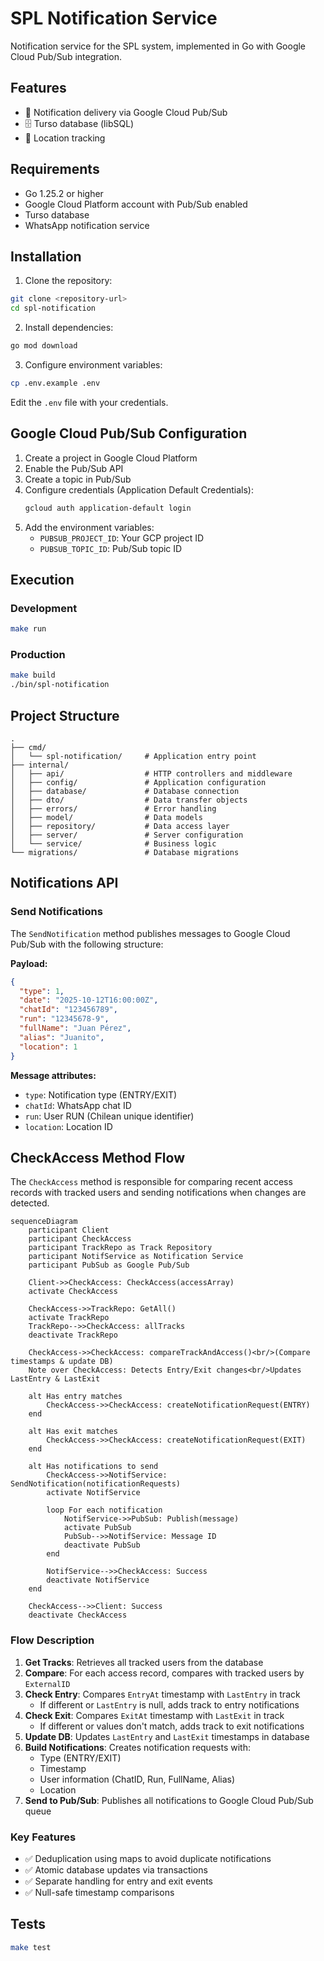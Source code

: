 # SPL Notification Service

Notification service for the SPL system, implemented in Go with Google Cloud Pub/Sub integration.

## Features

- 📨 Notification delivery via Google Cloud Pub/Sub
- 🗄️ Turso database (libSQL)
- 📍 Location tracking

## Requirements

- Go 1.25.2 or higher
- Google Cloud Platform account with Pub/Sub enabled
- Turso database
- WhatsApp notification service

## Installation

1. Clone the repository:
```sh
git clone <repository-url>
cd spl-notification
```

2. Install dependencies:
```sh
go mod download
```

3. Configure environment variables:
```sh
cp .env.example .env
```

Edit the `.env` file with your credentials.

## Google Cloud Pub/Sub Configuration

1. Create a project in Google Cloud Platform
2. Enable the Pub/Sub API
3. Create a topic in Pub/Sub
4. Configure credentials (Application Default Credentials):
   ```sh
   gcloud auth application-default login
   ```
5. Add the environment variables:
   - `PUBSUB_PROJECT_ID`: Your GCP project ID
   - `PUBSUB_TOPIC_ID`: Pub/Sub topic ID

## Execution

### Development
```sh
make run
```

### Production
```sh
make build
./bin/spl-notification
```

## Project Structure

```
.
├── cmd/
│   └── spl-notification/     # Application entry point
├── internal/
│   ├── api/                  # HTTP controllers and middleware
│   ├── config/               # Application configuration
│   ├── database/             # Database connection
│   ├── dto/                  # Data transfer objects
│   ├── errors/               # Error handling
│   ├── model/                # Data models
│   ├── repository/           # Data access layer
│   ├── server/               # Server configuration
│   └── service/              # Business logic
└── migrations/               # Database migrations
```

## Notifications API

### Send Notifications

The `SendNotification` method publishes messages to Google Cloud Pub/Sub with the following structure:

**Payload:**
```json
{
  "type": 1,
  "date": "2025-10-12T16:00:00Z",
  "chatId": "123456789",
  "run": "12345678-9",
  "fullName": "Juan Pérez",
  "alias": "Juanito",
  "location": 1
}
```

**Message attributes:**
- `type`: Notification type (ENTRY/EXIT)
- `chatId`: WhatsApp chat ID
- `run`: User RUN (Chilean unique identifier)
- `location`: Location ID

## CheckAccess Method Flow

The `CheckAccess` method is responsible for comparing recent access records with tracked users and sending notifications when changes are detected.

```mermaid
sequenceDiagram
    participant Client
    participant CheckAccess
    participant TrackRepo as Track Repository
    participant NotifService as Notification Service
    participant PubSub as Google Pub/Sub

    Client->>CheckAccess: CheckAccess(accessArray)
    activate CheckAccess
    
    CheckAccess->>TrackRepo: GetAll()
    activate TrackRepo
    TrackRepo-->>CheckAccess: allTracks
    deactivate TrackRepo
    
    CheckAccess->>CheckAccess: compareTrackAndAccess()<br/>(Compare timestamps & update DB)
    Note over CheckAccess: Detects Entry/Exit changes<br/>Updates LastEntry & LastExit
    
    alt Has entry matches
        CheckAccess->>CheckAccess: createNotificationRequest(ENTRY)
    end
    
    alt Has exit matches
        CheckAccess->>CheckAccess: createNotificationRequest(EXIT)
    end
    
    alt Has notifications to send
        CheckAccess->>NotifService: SendNotification(notificationRequests)
        activate NotifService
        
        loop For each notification
            NotifService->>PubSub: Publish(message)
            activate PubSub
            PubSub-->>NotifService: Message ID
            deactivate PubSub
        end
        
        NotifService-->>CheckAccess: Success
        deactivate NotifService
    end
    
    CheckAccess-->>Client: Success
    deactivate CheckAccess
```

### Flow Description

1. **Get Tracks**: Retrieves all tracked users from the database
2. **Compare**: For each access record, compares with tracked users by `ExternalID`
3. **Check Entry**: Compares `EntryAt` timestamp with `LastEntry` in track
   - If different or `LastEntry` is null, adds track to entry notifications
4. **Check Exit**: Compares `ExitAt` timestamp with `LastExit` in track
   - If different or values don't match, adds track to exit notifications
5. **Update DB**: Updates `LastEntry` and `LastExit` timestamps in database
6. **Build Notifications**: Creates notification requests with:
   - Type (ENTRY/EXIT)
   - Timestamp
   - User information (ChatID, Run, FullName, Alias)
   - Location
7. **Send to Pub/Sub**: Publishes all notifications to Google Cloud Pub/Sub queue

### Key Features

- ✅ Deduplication using maps to avoid duplicate notifications
- ✅ Atomic database updates via transactions
- ✅ Separate handling for entry and exit events
- ✅ Null-safe timestamp comparisons

## Tests

```sh
make test
```

